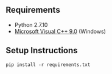 ## Requirements
  - Python 2.7.10
  - [Microsoft Visual C++ 9.0](http://www.microsoft.com/en-us/download/details.aspx?id=44266) (Windows)

## Setup Instructions
  `pip install -r requirements.txt`
